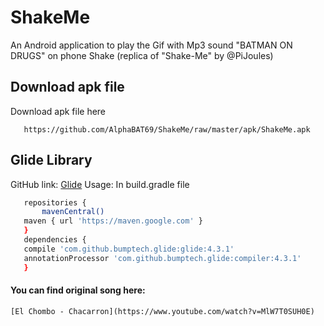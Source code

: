 # ShakeMe
An Android application to play the Gif with Mp3 sound "BATMAN ON DRUGS" on phone Shake (replica of "Shake-Me" by @PiJoules)
## Download apk file
Download apk file here
  ```
	 https://github.com/AlphaBAT69/ShakeMe/raw/master/apk/ShakeMe.apk
  ```
## Glide Library
  GitHub link:
     [Glide](https://github.com/bumptech/glide)
  Usage:
    In build.gradle file
  ```bash
     repositories {
         mavenCentral()
	 maven { url 'https://maven.google.com' }
     }
     dependencies {
	 compile 'com.github.bumptech.glide:glide:4.3.1'
	 annotationProcessor 'com.github.bumptech.glide:compiler:4.3.1'
     }
  ```
#### You can find original song here:
    [El Chombo - Chacarron](https://www.youtube.com/watch?v=MlW7T0SUH0E)
